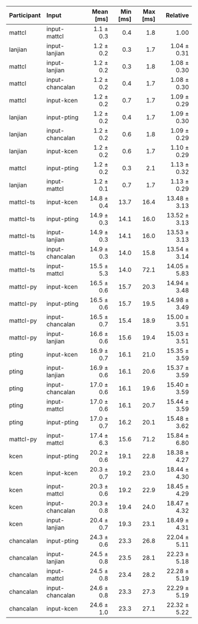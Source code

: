 | Participant | Input | Mean [ms] | Min [ms] | Max [ms] | Relative |
|:---|:---|---:|---:|---:|---:|
| mattcl | input-mattcl | 1.1 ± 0.3 | 0.4 | 1.8 | 1.00 |
| lanjian | input-lanjian | 1.2 ± 0.2 | 0.3 | 1.7 | 1.04 ± 0.31 |
| mattcl | input-lanjian | 1.2 ± 0.2 | 0.3 | 1.8 | 1.08 ± 0.30 |
| mattcl | input-chancalan | 1.2 ± 0.2 | 0.4 | 1.7 | 1.08 ± 0.30 |
| mattcl | input-kcen | 1.2 ± 0.2 | 0.7 | 1.7 | 1.09 ± 0.29 |
| lanjian | input-pting | 1.2 ± 0.2 | 0.4 | 1.7 | 1.09 ± 0.30 |
| lanjian | input-chancalan | 1.2 ± 0.2 | 0.6 | 1.8 | 1.09 ± 0.29 |
| lanjian | input-kcen | 1.2 ± 0.2 | 0.6 | 1.7 | 1.10 ± 0.29 |
| mattcl | input-pting | 1.2 ± 0.2 | 0.3 | 2.1 | 1.13 ± 0.32 |
| lanjian | input-mattcl | 1.2 ± 0.1 | 0.7 | 1.7 | 1.13 ± 0.29 |
| mattcl-ts | input-kcen | 14.8 ± 0.4 | 13.7 | 16.4 | 13.48 ± 3.13 |
| mattcl-ts | input-pting | 14.9 ± 0.3 | 14.1 | 16.0 | 13.52 ± 3.13 |
| mattcl-ts | input-lanjian | 14.9 ± 0.3 | 14.1 | 16.0 | 13.53 ± 3.13 |
| mattcl-ts | input-chancalan | 14.9 ± 0.3 | 14.0 | 15.8 | 13.54 ± 3.14 |
| mattcl-ts | input-mattcl | 15.5 ± 5.3 | 14.0 | 72.1 | 14.05 ± 5.83 |
| mattcl-py | input-kcen | 16.5 ± 0.6 | 15.7 | 20.3 | 14.94 ± 3.48 |
| mattcl-py | input-pting | 16.5 ± 0.6 | 15.7 | 19.5 | 14.98 ± 3.49 |
| mattcl-py | input-chancalan | 16.5 ± 0.7 | 15.4 | 18.9 | 15.00 ± 3.51 |
| mattcl-py | input-lanjian | 16.6 ± 0.6 | 15.6 | 19.4 | 15.03 ± 3.51 |
| pting | input-kcen | 16.9 ± 0.7 | 16.1 | 21.0 | 15.35 ± 3.59 |
| pting | input-lanjian | 16.9 ± 0.6 | 16.1 | 20.6 | 15.37 ± 3.59 |
| pting | input-chancalan | 17.0 ± 0.6 | 16.1 | 19.6 | 15.40 ± 3.59 |
| pting | input-mattcl | 17.0 ± 0.6 | 16.1 | 20.7 | 15.44 ± 3.59 |
| pting | input-pting | 17.0 ± 0.7 | 16.2 | 20.1 | 15.48 ± 3.62 |
| mattcl-py | input-mattcl | 17.4 ± 6.3 | 15.6 | 71.2 | 15.84 ± 6.80 |
| kcen | input-pting | 20.2 ± 0.6 | 19.1 | 22.8 | 18.38 ± 4.27 |
| kcen | input-kcen | 20.3 ± 0.7 | 19.2 | 23.0 | 18.44 ± 4.30 |
| kcen | input-mattcl | 20.3 ± 0.6 | 19.2 | 22.9 | 18.45 ± 4.29 |
| kcen | input-chancalan | 20.3 ± 0.8 | 19.4 | 24.0 | 18.47 ± 4.32 |
| kcen | input-lanjian | 20.4 ± 0.7 | 19.3 | 23.1 | 18.49 ± 4.31 |
| chancalan | input-pting | 24.3 ± 0.6 | 23.3 | 26.8 | 22.04 ± 5.11 |
| chancalan | input-lanjian | 24.5 ± 0.8 | 23.5 | 28.1 | 22.23 ± 5.18 |
| chancalan | input-mattcl | 24.5 ± 0.8 | 23.4 | 28.2 | 22.28 ± 5.19 |
| chancalan | input-chancalan | 24.6 ± 0.8 | 23.3 | 27.3 | 22.29 ± 5.19 |
| chancalan | input-kcen | 24.6 ± 1.0 | 23.3 | 27.1 | 22.32 ± 5.22 |
